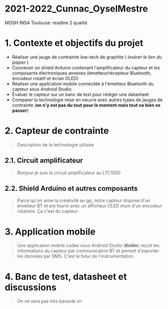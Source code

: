 # 2021-2022_Cunnac_OyselMestre

MOSH INSA Toulouse: readme 2 qualité

# 1. Contexte et objectifs du projet

- Réaliser une jauge de contrainte low-tech de graphite ( *insérer le lien du papier* )
- Concevoir un shield Arduino contenant l'amplificateur du capteur et les composants électroniques annexes (émetteur/récepteur Bluetooth, encodeur rotatif et écran OLED)
- Réaliser une application mobile connectée à l'émetteur Bluetooth du capteur sous Android Studio
- Évaluer le capteur sur un banc de test pour rédiger une datasheet
- Comparer la technologie mise en oeuvre avec autres types de jauges de contrainte (**on n'y est pas du tout pour le moment mais tout va bien se passer**)

# 2. Capteur de contrainte

> Description de la technologie utilisée

  ## 2.1. Circuit amplificateur
  > Bonjour je suis le circuit amplificateur au LTC1050
  ## 2.2. Shield Arduino et autres composants
  > Parce qu'on aime la créativité au gp, notre capteur dispose d'un émetteur BT et est fourni avec un afficheur OLED muni d'un encodeur rotatoire. Ça c'est du capteur
# 3. Application mobile
  > Une application mobile codée sous Android Studio (***Kotlin***) reçoit les informations du capteur par communication BT et permet d'exporter les données par SMS. C'est le futur de l'instrumentation.
# 4. Banc de test, datasheet et discussions
  > On ne sera pas très bavards ici
